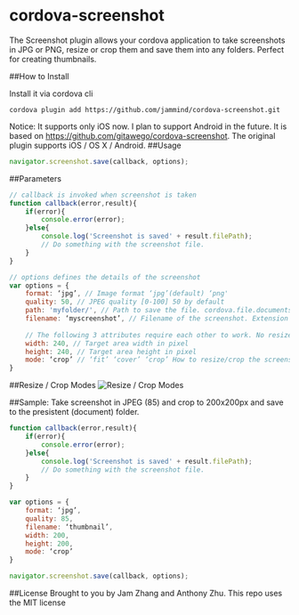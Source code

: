 cordova-screenshot
==================

The Screenshot plugin allows your cordova application to take screenshots in JPG or PNG, resize or crop them and save them into any folders. Perfect for creating thumbnails.

##How to Install

Install it via cordova cli

```
cordova plugin add https://github.com/jammind/cordova-screenshot.git
```

Notice:
It supports only iOS now. I plan to support Android in the future.
It is based on https://github.com/gitawego/cordova-screenshot. The original plugin supports iOS / OS X / Android.
##Usage
```js
navigator.screenshot.save(callback, options);
```

##Parameters
```js
// callback is invoked when screenshot is taken
function callback(error,result){
	if(error){
		console.error(error);
	}else{
		console.log('Screenshot is saved' + result.filePath);
		// Do something with the screenshot file.
	}
}

// options defines the details of the screenshot
var options = {
	format: ‘jpg’, // Image format ‘jpg’(default) ‘png'
	quality: 50, // JPEG quality [0-100] 50 by default
	path: 'myfolder/', // Path to save the file. cordova.file.documentsDirectory by default.
	filename: ‘myscreenshot’, // Filename of the screenshot. Extension will be appended automatically by the format. A unique random name will be generated by default.
	
	// The following 3 attributes require each other to work. No resize / crop by default.
	width: 240, // Target area width in pixel
	height: 240, // Target area height in pixel
	mode: ‘crop’ // ‘fit’ ‘cover’ ‘crop’ How to resize/crop the screenshot
}
```

##Resize / Crop Modes
![Resize / Crop Modes](https://github.com/jammind/cordova-screenshot/blob/master/resize-crop-modes.png)

##Sample: Take screenshot in JPEG (85) and crop to 200x200px and save to the presistent (document) folder.
```js
function callback(error,result){
	if(error){
		console.error(error);
	}else{
		console.log('Screenshot is saved' + result.filePath);
		// Do something with the screenshot file.
	}
}

var options = {
	format: ‘jpg’,
	quality: 85,
	filename: ‘thumbnail’,
	width: 200,
	height: 200,
	mode: ‘crop’
}

navigator.screenshot.save(callback, options);
```

##License
Brought to you by Jam Zhang and Anthony Zhu.
This repo uses the MIT license
